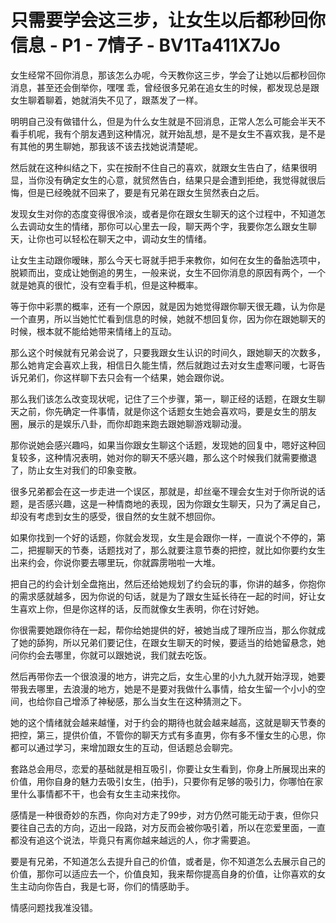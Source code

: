 # 只需要学会这三步，让女生以后都秒回你信息 - P1 - 7情子 - BV1Ta411X7Jo

女生经常不回你消息，那该怎么办呢，今天教你这三步，学会了让她以后都秒回你消息，甚至还会倒举你，嘿嘿 乖，曾经很多兄弟在追女生的时候，都发现总是跟女生聊着聊着，她就消失不见了，跟蒸发了一样。

明明自己没有做错什么，但是为什么女生就是不回消息，正常人怎么可能会半天不看手机呢，我有个朋友遇到这种情况，就开始乱想，是不是女生不喜欢我，是不是有其他的男生聊她，那我该不该去找她说清楚呢。

然后就在这种纠结之下，实在按耐不住自己的喜欢，就跟女生告白了，结果很明显，当你没有确定女生的心意，就贸然告白，结果只是会遭到拒绝，我觉得就很后悔，但是已经晚就不回来了，要是有兄弟在跟女生贸然表白之后。

发现女生对你的态度变得很冷淡，或者是你在跟女生聊天的这个过程中，不知道怎么去调动女生的情绪，那你可以心里去一段，聊天两个字，我要你怎么跟女生聊天，让你也可以轻松在聊天之中，调动女生的情绪。

让女生主动跟你暧昧，那么今天七哥就手把手来教你，如何在女生的备胎选项中，脱颖而出，变成让她倒追的男生，一般来说，女生不回你消息的原因有两个，一个就是她真的很忙，没有空看手机，但是这种概率。

等于你中彩票的概率，还有一个原因，就是因为她觉得跟你聊天很无趣，认为你是一个直男，所以当她忙忙看到信息的时候，她就不想回复你，因为你在跟她聊天的时候，根本就不能给她带来情绪上的互动。

那么这个时候就有兄弟会说了，只要我跟女生认识的时间久，跟她聊天的次数多，那么她肯定会喜欢上我，相信日久能生情，然后就跑过去对女生虚寒问暖，七哥告诉兄弟们，你这样聊下去只会有一个结果，她会跟你说。

那么我们该怎么改变现状呢，记住了三个步骤，第一，聊正经的话题，在跟女生聊天之前，你先确定一件事情，就是你这个话题女生她会喜欢吗，要是女生的朋友圈，展示的是娱乐八卦，而你却跑来跑去跟她聊游戏聊动漫。

那你说她会感兴趣吗，如果当你跟女生聊这个话题，发现她的回复中，嗯好这种回复较多，这种情况表明，她对你的聊天不感兴趣，那么这个时候我们就需要撤退了，防止女生对我们的印象变散。

很多兄弟都会在这一步走进一个误区，那就是，却丝毫不理会女生对于你所说的话题，是否感兴趣，这是一种情商地的表现，因为你跟女生聊天，只为了满足自己，却没有考虑到女生的感受，很自然的女生就不想回你。

如果你找到一个好的话题，你就会发现，女生是会跟你一样，一直说个不停的，第二，把握聊天的节奏，话题找对了，那么就要注意节奏的把控，就比如你要约女生出来约会，你说你要去哪里玩，你就霹雳啪啦一大堆。

把自己的约会计划全盘拖出，然后还给她规划了约会玩的事，你讲的越多，你抱你的需求感就越多，因为你说的句话，就是为了跟女生延长待在一起的时间，好让女生喜欢上你，但是你这样的话，反而就像女生表明，你在讨好她。

你很需要她跟你待在一起，帮你给她提供的好，被她当成了理所应当，那么你就成了她的舔狗，所以兄弟们要记住，在跟女生聊天的时候，要适当的给她留悬念，她问你约会去哪里，你就可以跟她说，我们就去吃饭。

然后再带你去一个很浪漫的地方，讲完之后，女生心里的小九九就开始浮现，她要带我去哪里，去浪漫的地方，她是不是要对我做什么事情，给女生留一个小小的空间，也给你自己增添了神秘感，那么当女生在这种猜测之下。

她的这个情绪就会越来越懂，对于约会的期待也就会越来越高，这就是聊天节奏的把控，第三，提供价值，不管你的聊天方式有多直男，你有多不懂女生的心思，你都可以通过学习，来增加跟女生的互动，但话题总会聊完。

套路总会用尽，恋爱的基础就是相互吸引，你要让女生看到，你身上所展现出来的价值，用你自身的魅力去吸引女生，(拍手)，只要你有足够的吸引力，你哪怕在家里什么事情都不干，也会有女生主动来找你。

感情是一种很奇妙的东西，你向对方走了99步，对方仍然可能无动于衷，但你只要往自己去的方向，迈出一段路，对方反而会被你吸引着，所以在恋爱里面，一直都没有追这个说法，毕竟只有离你越来越远的人，你才需要追。

要是有兄弟，不知道怎么去提升自己的价值，或者是，你不知道怎么去展示自己的价值，那你可以适应去一个，价值良知，我来帮你提高自身的价值，让你喜欢的女生主动向你告白，我是七哥，你们的情感助手。

情感问题找我准没错。